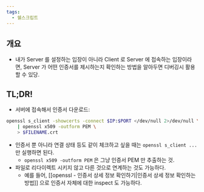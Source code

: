 ```yaml
---
tags:
  - 쉘스크립트
---
```

## 개요

- 내가 Server 를 설정하는 입장이 아니라 Client 로 Server 에 접속하는 입장이라면, Server 가 어떤 인증서를 제시하는지 확인하는 방법을 알아두면 디버깅시 활용할 수 있당.

## TL;DR!

- 서버에 접속해서 인증서 다운로드:

```bash
openssl s_client -showcerts -connect $IP:$PORT </dev/null 2>/dev/null \
	| openssl x509 -outform PEM \
	> $FILENAME.crt
```

- 인증서 뿐 아니라 연결 상태 등도 같이 체크하고 싶을 때는 `openssl s_client ...` 만 실행하면 된다.
	- `openssl x509 -outform PEM` 은 그냥 인증서 PEM 만 추출하는 것.
- 파일로 리다이렉트 시키지 않고 다른 것으로 연계하는 것도 가능하다.
	- 예를 들어, [[openssl - 인증서 상세 정보 확인하기|인증서 상세 정보 확인하는 방법]] 으로 인증서 자체에 대한 inspect 도 가능하다.